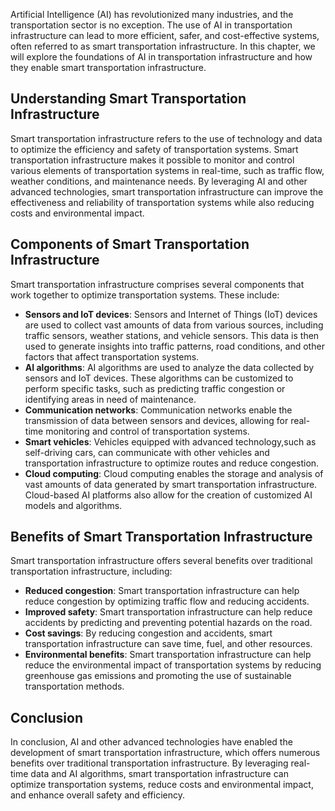 
Artificial Intelligence (AI) has revolutionized many industries, and the transportation sector is no exception. The use of AI in transportation infrastructure can lead to more efficient, safer, and cost-effective systems, often referred to as smart transportation infrastructure. In this chapter, we will explore the foundations of AI in transportation infrastructure and how they enable smart transportation infrastructure.

Understanding Smart Transportation Infrastructure
-------------------------------------------------

Smart transportation infrastructure refers to the use of technology and data to optimize the efficiency and safety of transportation systems. Smart transportation infrastructure makes it possible to monitor and control various elements of transportation systems in real-time, such as traffic flow, weather conditions, and maintenance needs. By leveraging AI and other advanced technologies, smart transportation infrastructure can improve the effectiveness and reliability of transportation systems while also reducing costs and environmental impact.

Components of Smart Transportation Infrastructure
-------------------------------------------------

Smart transportation infrastructure comprises several components that work together to optimize transportation systems. These include:

* **Sensors and IoT devices**: Sensors and Internet of Things (IoT) devices are used to collect vast amounts of data from various sources, including traffic sensors, weather stations, and vehicle sensors. This data is then used to generate insights into traffic patterns, road conditions, and other factors that affect transportation systems.
* **AI algorithms**: AI algorithms are used to analyze the data collected by sensors and IoT devices. These algorithms can be customized to perform specific tasks, such as predicting traffic congestion or identifying areas in need of maintenance.
* **Communication networks**: Communication networks enable the transmission of data between sensors and devices, allowing for real-time monitoring and control of transportation systems.
* **Smart vehicles**: Vehicles equipped with advanced technology,such as self-driving cars, can communicate with other vehicles and transportation infrastructure to optimize routes and reduce congestion.
* **Cloud computing**: Cloud computing enables the storage and analysis of vast amounts of data generated by smart transportation infrastructure. Cloud-based AI platforms also allow for the creation of customized AI models and algorithms.

Benefits of Smart Transportation Infrastructure
-----------------------------------------------

Smart transportation infrastructure offers several benefits over traditional transportation infrastructure, including:

* **Reduced congestion**: Smart transportation infrastructure can help reduce congestion by optimizing traffic flow and reducing accidents.
* **Improved safety**: Smart transportation infrastructure can help reduce accidents by predicting and preventing potential hazards on the road.
* **Cost savings**: By reducing congestion and accidents, smart transportation infrastructure can save time, fuel, and other resources.
* **Environmental benefits**: Smart transportation infrastructure can help reduce the environmental impact of transportation systems by reducing greenhouse gas emissions and promoting the use of sustainable transportation methods.

Conclusion
----------

In conclusion, AI and other advanced technologies have enabled the development of smart transportation infrastructure, which offers numerous benefits over traditional transportation infrastructure. By leveraging real-time data and AI algorithms, smart transportation infrastructure can optimize transportation systems, reduce costs and environmental impact, and enhance overall safety and efficiency.
